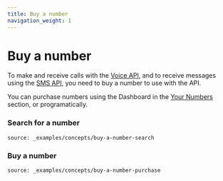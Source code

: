 ```yaml
---
title: Buy a number
navigation_weight: 1
---
```


# Buy a number

To make and receive calls with the [Voice API](/voice/), and to receive messages using the [SMS API](/sms/), you need to buy a number to use with the API.

You can purchase numbers using the Dashboard in the [Your Numbers](https://dashboard.nexmo.com/your-numbers) section, or programatically.

### Search for a number

```tabbed_content
source: _examples/concepts/buy-a-number-search
```

### Buy a number

```tabbed_content
source: _examples/concepts/buy-a-number-purchase
```
